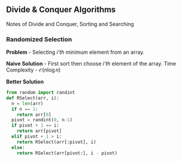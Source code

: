 ## Divide & Conquer Algorithms

Notes of Divide and Conquer, Sorting and Searching

### Randomized Selection

**Problem** - Selecting *i'th* minimum element from an array.

**Naive Solution** - First sort then choose *i'th* element of the array.
Time Complexity - $\mathcal{O}(n\log n)$

**Better Solution**
```python
from random import randint
def RSelect(arr, i):
  n = len(arr)
  if n == 1:
    return arr[0]
  pivot = randint(0, n-1)
  if pivot + 1 == i:
    return arr[pivot]
  elif pivot + 1 > i:
    return RSelect(arr[:pivot], i)
  else:
    return RSelect(arr[pivot:], i - pivot)
```



